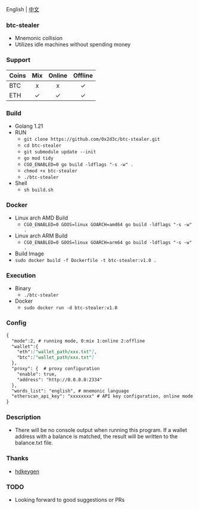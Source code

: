 English | [中文](./README.zh.md)
### btc-stealer
- Mnemonic collision
- Utilizes idle machines without spending money
### Support
| Coins |    Mix    | Online | Offline  |
|-------|:---------:|:------:|:--------:|
| BTC   |     x     |   x    |    ✓     |
| ETH   |     ✓     |   ✓    |    ✓     |
### Build
- Golang 1.21
- RUN
  - `git clone https://github.com/0x2d3c/btc-stealer.git`
  - `cd btc-stealer`
  - `git submodule update --init`
  - `go mod tidy`
  - `CGO_ENABLED=0 go build -ldflags "-s -w" .`
  - `chmod +x btc-stealer`
  - `./btc-stealer`
- Shell
  - `sh build.sh`
### Docker
- Linux arch AMD Build
  - `CGO_ENABLED=0 GOOS=linux GOARCH=amd64 go build -ldflags "-s -w" .`
- Linux arch ARM Build
  - `CGO_ENABLED=0 GOOS=linux GOARCH=arm64 go build -ldflags "-s -w" .`
- Build Image 
- `sudo docker build -f Dockerfile -t btc-stealer:v1.0 .`
### Execution
- Binary
    - `./btc-stealer`
- Docker
    - `sudo docker run -d btc-stealer:v1.0`
### Config
```markdown
{
  "mode":2, # running mode, 0:mix 1:online 2:offline
  "wallet":{
    "eth":["wallet_path/xxx.txt"],
    "btc":["wallet_path/xxx.txt"]
  },
  "proxy": {  # proxy configuration
    "enable": true,
    "address": "http://0.0.0.0:2334"
  },
  "words_list": "english", # mnemonic language
  "etherscan_api_key": "xxxxxxxx" # API key configuration, online mode need it
}
```
### Description
- There will be no console output when running this program. If a wallet address with a balance is matched, the result will be written to the balance.txt file.
### Thanks
- [hdkeygen](https://github.com/modood/hdkeygen)
### TODO
- Looking forward to good suggestions or PRs
